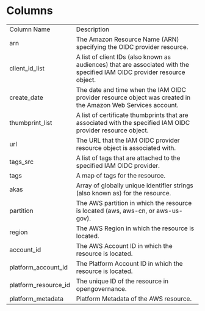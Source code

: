 # Columns  

<table>
	<tr><td>Column Name</td><td>Description</td></tr>
	<tr><td>arn</td><td>The Amazon Resource Name (ARN) specifying the OIDC provider resource.</td></tr>
	<tr><td>client_id_list</td><td>A list of client IDs (also known as audiences) that are associated with the specified IAM OIDC provider resource object.</td></tr>
	<tr><td>create_date</td><td>The date and time when the IAM OIDC provider resource object was created in the Amazon Web Services account.</td></tr>
	<tr><td>thumbprint_list</td><td>A list of certificate thumbprints that are associated with the specified IAM OIDC provider resource object.</td></tr>
	<tr><td>url</td><td>The URL that the IAM OIDC provider resource object is associated with.</td></tr>
	<tr><td>tags_src</td><td>A list of tags that are attached to the specified IAM OIDC provider.</td></tr>
	<tr><td>tags</td><td>A map of tags for the resource.</td></tr>
	<tr><td>akas</td><td>Array of globally unique identifier strings (also known as) for the resource.</td></tr>
	<tr><td>partition</td><td>The AWS partition in which the resource is located (aws, aws-cn, or aws-us-gov).</td></tr>
	<tr><td>region</td><td>The AWS Region in which the resource is located.</td></tr>
	<tr><td>account_id</td><td>The AWS Account ID in which the resource is located.</td></tr>
	<tr><td>platform_account_id</td><td>The Platform Account ID in which the resource is located.</td></tr>
	<tr><td>platform_resource_id</td><td>The unique ID of the resource in opengovernance.</td></tr>
	<tr><td>platform_metadata</td><td>Platform Metadata of the AWS resource.</td></tr>
</table>